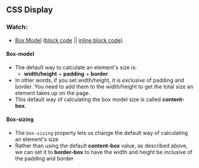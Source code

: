 ## CSS Display

### Watch:
  * [Box Model][03-css-box-model] ([block code][03-css-box-model-html] || [inline block code][03-css-box-model-inline-html]).


[03-css-box-model]: https://vimeo.com/151190177
[03-css-box-model-html]: https://assets.aaonline.io/fullstack/html-css/demos/css_demos/lectures/03-css-box-model.zip
[03-css-box-model-inline-html]: https://assets.aaonline.io/fullstack/html-css/demos/css_demos/lectures/03-css-box-model-inline.zip

#### Box-model

- The default way to calculate an element's size is:
  - **width/height** + **padding** + **border**
- In other words, if you set width/height, it is *exclusive* of padding and border. You need to add them to the width/height to get the total size an element takes up on the page.
- This default way of calculating the box model size is called **content-box**.

#### Box-sizing

- The `box-sizing` property lets us change the default way of calculating an element's size
- Rather than using the default **content-box** value, as described above, we can set it to **border-box** to have the width and height be inclusive of the padding and border